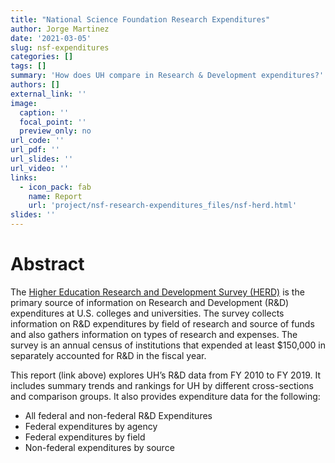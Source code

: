 ```yaml
---
title: "National Science Foundation Research Expenditures"
author: Jorge Martinez
date: '2021-03-05'
slug: nsf-expenditures
categories: []
tags: []
summary: 'How does UH compare in Research & Development expenditures?'
authors: []
external_link: ''
image:
  caption: ''
  focal_point: ''
  preview_only: no
url_code: ''
url_pdf: ''
url_slides: ''
url_video: ''
links:
  - icon_pack: fab
    name: Report
    url: 'project/nsf-research-expenditures_files/nsf-herd.html'
slides: ''
---
```

# Abstract

The [Higher Education Research and Development Survey (HERD)](https://www.nsf.gov/statistics/srvyherd/) is the primary source of information on Research and Development (R&D) expenditures at U.S. colleges and universities. The survey collects information on R&D expenditures by field of research and source of funds and also gathers information on types of research and expenses. The survey is an annual census of institutions that expended at least $150,000 in separately accounted for R&D in the fiscal year.

This report (link above) explores UH’s R&D data from FY 2010 to FY 2019. It includes summary trends and rankings for UH by different cross-sections and comparison groups. It also provides expenditure data for the following:

- All federal and non-federal R&D Expenditures
- Federal expenditures by agency
- Federal expenditures by field
- Non-federal expenditures by source
